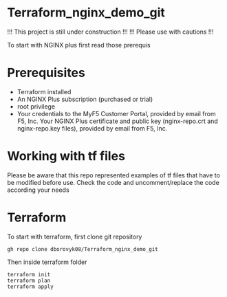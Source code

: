 # Terraform_nginx_demo_git
 
 !!! This project is still under construction !!!
 !!! Please use with cautions !!!

 
 To start with NGINX plus first read those prerequis

# Prerequisites 

* Terraform installed
* An NGINX Plus subscription (purchased or trial)
* root privilege
* Your credentials to the MyF5 Customer Portal, provided by email from F5, Inc. Your NGINX Plus certificate and public key (nginx-repo.crt and nginx-repo.key files), provided by email from F5, Inc.

# Working with tf files

Please be aware that this repo represented examples of tf files that have to be modified before use. Check the code and uncomment/replace the code according your needs

# Terraform

To start with terraform, first clone git repository 
```
gh repo clone dborovyk08/Terraform_nginx_demo_git
```
Then inside terraform folder
```
terraform init
terraform plan
terraform apply
